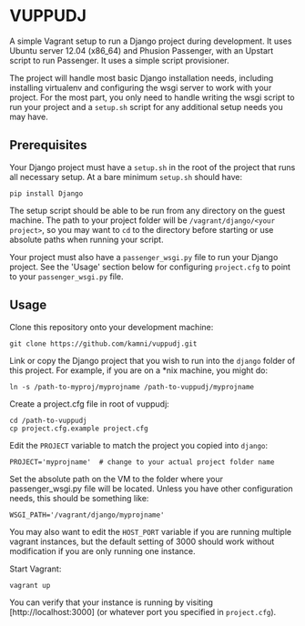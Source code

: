# VUPPUDJ

A simple Vagrant setup to run a Django project during development. It uses
Ubuntu server 12.04 (x86_64) and Phusion Passenger, with an Upstart script to
run Passenger. It uses a simple script provisioner.

The project will handle most basic Django installation needs, including
installing virtualenv and configuring the wsgi server to work with your
project. For the most part, you only need to handle writing the wsgi script to
run your project and a `setup.sh` script for any additional setup needs you
may have.

## Prerequisites

Your Django project must have a `setup.sh` in the root of the project that runs
all necessary setup. At a bare minimum `setup.sh` should have:

    pip install Django

The setup script should be able to be run from any directory on the guest
machine. The path to your project folder will be `/vagrant/django/<your project>`,
so you may want to `cd` to the directory before starting or use absolute paths
when running your script.

Your project must also have a `passenger_wsgi.py` file to run your Django
project. See the 'Usage' section below for configuring `project.cfg` to point
to your `passenger_wsgi.py` file.

## Usage

Clone this repository onto your development machine:

    git clone https://github.com/kamni/vuppudj.git

Link or copy the Django project that you wish to run into the `django` folder
of this project. For example, if you are on a *nix machine, you might do:

    ln -s /path-to-myproj/myprojname /path-to-vuppudj/myprojname

Create a project.cfg file in root of vuppudj:

    cd /path-to-vuppudj
    cp project.cfg.example project.cfg

Edit the `PROJECT` variable to match the project you copied into `django`:

    PROJECT='myprojname'  # change to your actual project folder name

Set the absolute path on the VM to the folder where your passenger_wsgi.py file
will be located.  Unless you have other configuration needs, this should be
something like:

    WSGI_PATH='/vagrant/django/myprojname'

You may also want to edit the `HOST_PORT` variable if you are running multiple
vagrant instances, but the default setting of 3000 should work without
modification if you are only running one instance.

Start Vagrant:

    vagrant up

You can verify that your instance is running by visiting [http://localhost:3000]
(or whatever port you specified in `project.cfg`).
